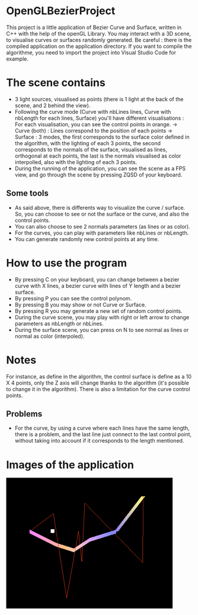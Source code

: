 # OpenGLBezierProject

This project is a little application of Bezier Curve and Surface, written in C++ with the help of the openGL Library.
You may interact with a 3D scene, to visualise curves or surfaces randomly generated.
Be careful : there is the compiled application on the application directory. If you want to compile the algorithme, you need to import the project into Visual Studio Code for example.

# The scene contains
  - 3 light sources, visualised as points (there is 1 light at the back of the scene, and 2 behind the view).
  - Following the curve mode (Curve with nbLines lines, Curve with nbLength for each lines, Surface) you'll have different visualisations :
      For each visualisation, you can see the control points in orange.
      -> Curve (both) : Lines correspond to the position of each points
      -> Surface : 3 modes, the first corresponds to the surface color defined in the algorithm, with the lighting of each 3 points,
                   the second corresponds to the normals of the surface, visualised as lines, orthogonal at each points,
                   the last is the normals visualised as color interpolled, also with the lighting of each 3 points.
  - During the running of the application, you can see the scene as a FPS view, and go through the scene by pressing ZQSD of your keyboard.
## Some tools
  - As said above, there is differents way to visualize the curve / surface. So, you can choose to see or not the surface or the curve, and also the control points.
  - You can also choose to see 2 normals parameters (as lines or as color).
  - For the curves, you can play with parameters like nbLines or nbLength.
  - You can generate randomly new control points at any time.
 

# How to use the program
- By pressing C on your keyboard, you can change between a bezier curve with X lines, a bezier curve with lines of Y length and a bezier surface.
- By pressing P you can see the control polynom.
- By pressing B you may show or not Curve or Surface.
- By pressing R you may generate a new set of random control points.
- During the curve scene, you may play with right or left arrow to change parameters as nbLength or nbLines.
- During the surface scene, you can press on N to see normal as lines or normal as color (interpoled).



# Notes 
For instance, as define in the algorithm, the control surface is define as a 10 X 4 points, only the Z axis will change thanks to the algorithm (it's possible to change it in the algorithm).
There is also a limitation for the curve control points.

## Problems
 - For the curve, by using a curve where each lines have the same length, there is a problem, and the last line just connect to the last control point, without taking into account if it corresponds to the length mentioned.


# Images of the application

![Alt text](/application/SimpleCurve.PNG)
